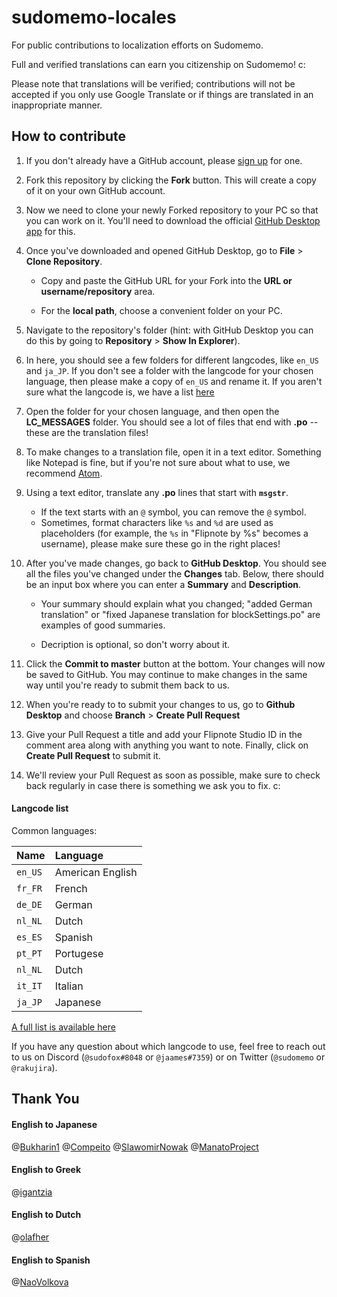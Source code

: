 # sudomemo-locales
For public contributions to localization efforts on Sudomemo.

Full and verified translations can earn you citizenship on Sudomemo! c:

Please note that translations will be verified; contributions will not be accepted if you only use Google Translate or if things are translated in an inappropriate manner.

## How to contribute

1. If you don't already have a GitHub account, please [sign up](https://github.com/join) for one.

2. Fork this repository by clicking the **Fork** button. This will create a copy of it on your own GitHub account.

3. Now we need to clone your newly Forked repository to your PC so that you can work on it. You'll need to download the official [GitHub Desktop app](https://desktop.github.com/) for this.

4. Once you've downloaded and opened GitHub Desktop, go to **File** > **Clone Repository**.

	* Copy and paste the GitHub URL for your Fork into the **URL or username/repository** area.

	* For the **local path**, choose a convenient folder on your PC.

5. Navigate to the repository's folder (hint: with GitHub Desktop you can do this by going to **Repository** > **Show In Explorer**).

6. In here, you should see a few folders for different langcodes, like `en_US` and `ja_JP`. If you don't see a folder with the langcode for your chosen language, then please make a copy of `en_US` and rename it. If you aren't sure what the langcode is, we have a list [here](#langcode-list)

7. Open the folder for your chosen language, and then open the **LC_MESSAGES** folder. You should see a lot of files that end with **.po** -- these are the translation files!

8. To make changes to a translation file, open it in a text editor. Something like Notepad is fine, but if you're not sure about what to use, we recommend [Atom](https://atom.io/).

9. Using a text editor, translate any **.po** lines that start with **`msgstr`**. 
	* If the text starts with an `@` symbol, you can remove the `@` symbol. 
    * Sometimes, format characters like `%s` and `%d` are used as placeholders (for example, the `%s` in "Flipnote by %s" becomes a username), please make sure these go in the right places!
    
10. After you've made changes, go back to **GitHub Desktop**. You should see all the files you've changed under the **Changes** tab. Below, there should be an input box where you can enter a **Summary** and **Description**.

	* Your summary should explain what you changed; "added German translation" or "fixed Japanese translation for blockSettings.po" are examples of good summaries.

	* Decription is optional, so don't worry about it.

11. Click the **Commit to master** button at the bottom. Your changes will now be saved to GitHub. You may continue to make changes in the same way until you're ready to submit them back to us.

12. When you're ready to to submit your changes to us, go to **Github Desktop** and choose **Branch** > **Create Pull Request**

13. Give your Pull Request a title and add your Flipnote Studio ID in the comment area along with anything you want to note. Finally, click on **Create Pull Request** to submit it. 

14. We'll review your Pull Request as soon as possible, make sure to check back regularly in case there is something we ask you to fix. c:

#### Langcode list

Common languages:

| Name    | Language          |
|:--------|:------------------|
| `en_US` | American English  |
| `fr_FR` | French  |
| `de_DE` | German  |
| `nl_NL` | Dutch  |
| `es_ES` | Spanish  |
| `pt_PT` | Portugese |
| `nl_NL` | Dutch  |
| `it_IT` | Italian  |
| `ja_JP` | Japanese  |

[A full list is available here](http://www.lingoes.net/en/translator/langcode.htm)

If you have any question about which langcode to use, feel free to reach out to us on Discord (`@sudofox#8048` or `@jaames#7359`) or on Twitter (`@sudomemo` or `@rakujira`).

## Thank You

#### English to Japanese

@[Bukharin1](https://www.twitter.com/Fin_suomi_)
@[Compeito](https://twitter.com/ugo_compeito)
@[SlawomirNowak](https://twitter.com/Starbros_s)
@[ManatoProject](https://github.com/ManatoProject)

#### English to Greek 

@[igantzia](https://github.com/igantzia)

#### English to Dutch

@[olafher](https://github.com/olafher)

#### English to Spanish

@[NaoVolkova](https://github.com/NaoVolkova)
